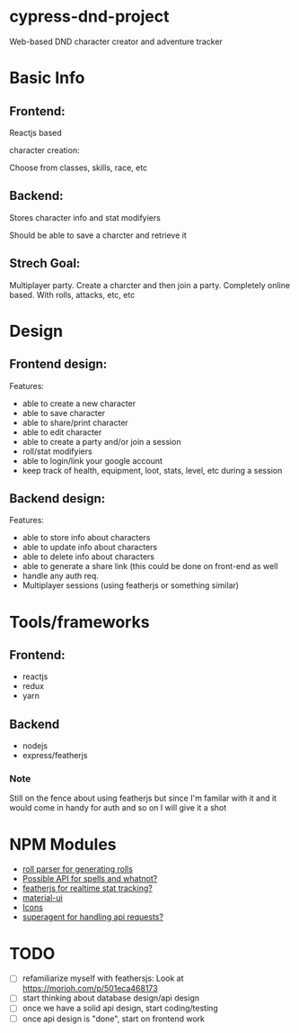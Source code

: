 # cypress-dnd-project
Web-based DND character creator and adventure tracker

# Basic Info

## Frontend:

Reactjs based

character creation:

Choose from classes, skills, race, etc



## Backend:

Stores character info and stat modifyiers

Should be able to save a charcter and retrieve it


## Strech Goal:
Multiplayer party. Create a charcter and then join a party. Completely online based. With rolls, attacks, etc, etc

# Design

## Frontend design:

Features:

* able to create a new character
* able to save character
* able to share/print character
* able to edit character
* able to create a party and/or join a session
* roll/stat modifyiers
* able to login/link your google account
* keep track of health, equipment, loot, stats, level, etc during a session


## Backend design:

Features:

* able to store info about characters
* able to update info about characters
* able to delete info about characters
* able to generate a share link (this could be done on front-end as well
* handle any auth req.
* Multiplayer sessions (using featherjs or something similar)

# Tools/frameworks

  ## Frontend:
   * reactjs
   * redux
   * yarn
  ## Backend
   * nodejs
   * express/featherjs
  ### Note
  Still on the fence about using featherjs but since I'm familar with it and it would come in handy for auth and so on
  I will give it a shot
  
# NPM Modules
* [roll parser for generating rolls](https://www.npmjs.com/package/roll-parser)
* [Possible API for spells and whatnot?](http://www.dnd5eapi.co/)
* [featherjs for realtime stat tracking?](https://docs.feathersjs.com/)
* [material-ui](https://www.npmjs.com/package/@material-ui/core)
* [Icons](https://github.com/game-icons/icons)
* [superagent for handling api requests?](https://github.com/visionmedia/superagent)



# TODO

* [ ] refamiliarize myself with feathersjs: Look at https://morioh.com/p/501eca468173
* [ ] start thinking about database design/api design
* [ ] once we have a solid api design, start coding/testing
* [ ] once api design is "done", start on frontend work
